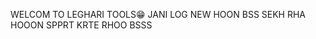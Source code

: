 WELCOM TO LEGHARI TOOLS😁
JANI LOG NEW HOON BSS SEKH RHA HOOON SPPRT KRTE RHOO BSSS
<!---
4deeL-khan/4deeL-khan is a ✨ special ✨ repository because its `README.md` (this file) appears on your GitHub profile.
You can click the Preview link to take a look at your changes.
--->
